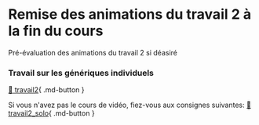 # Remise des animations du travail 2 à la fin du cours     
Pré-évaluation des animations du travail 2 si déasiré   
### Travail sur les génériques individuels
[💼 travail2](exercices_ae/travail2.md){ .md-button }   <br>   

Si vous n'avez pas le cours de vidéo, fiez-vous aux consignes suivantes: 
[💼 travail2_solo](exercices_ae/travail2_solo.md){ .md-button }   <br>   
